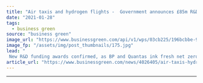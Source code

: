 ```yaml
---
title: "Air taxis and hydrogen flights -  Government announces £85m R&D boost for green aviation projects"
date: "2021-01-28"
tags: 
  - business green
source: "business green"
image_url: "https://www.businessgreen.com/api/v1/wps/03cb225/196bcbbe-9771-468f-8877-0c1bffd2422b/1/BP-AND-QANTAS-FORM-STRATEGIC-PARTNERSHIP-TO-ADVANCE-NET-ZERO-EMISSIONS-185x114.jpg"
image_fp: "/assets/img/post_thumbnails/175.jpg"
lead: "
 New R&D funding awards confirmed, as BP and Quantas ink fresh net zero emission partnership ..."
article_url: "https://www.businessgreen.com/news/4026405/air-taxis-hydrogen-flights-government-announces-gbp85m-boost-green-aviation-projects"
---
```


---
